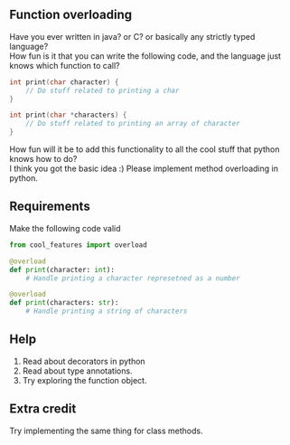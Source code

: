 ## Function overloading
Have you ever written in java? or C? or basically any strictly typed language?  
How fun is it that you can write the following code, and the language just knows which function to call?

```c 
int print(char character) {
    // Do stuff related to printing a char
}

int print(char *characters) {
    // Do stuff related to printing an array of character
}
```

How fun will it be to add this functionality to all the cool stuff that python knows how to do?  
I think you got the basic idea :)
Please implement method overloading in python.

## Requirements
Make the following code valid

```python
from cool_features import overload

@overload
def print(character: int):
    # Handle printing a character represetned as a number

@overload
def print(characters: str):
    # Handle printing a string of characters

```

## Help
1. Read about decorators in python
2. Read about type annotations.
3. Try exploring the function object.

## Extra credit
Try implementing the same thing for class methods.
